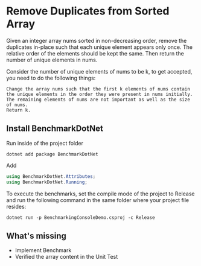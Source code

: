 # Remove Duplicates from Sorted Array

Given an integer array nums sorted in non-decreasing order, remove the duplicates in-place such that each unique element appears only once. The relative order of the elements should be kept the same. Then return the number of unique elements in nums.

Consider the number of unique elements of nums to be k, to get accepted, you need to do the following things:

    Change the array nums such that the first k elements of nums contain the unique elements in the order they were present in nums initially. The remaining elements of nums are not important as well as the size of nums.
    Return k.

## Install BenchmarkDotNet

Run inside of the project folder

```shell
dotnet add package BenchmarkDotNet
```

Add

```csharp
using BenchmarkDotNet.Attributes;
using BenchmarkDotNet.Running;

```

To execute the benchmarks, set the compile mode of the project to Release and run the following command in the same folder where your project file resides:

```shell
dotnet run -p BenchmarkingConsoleDemo.csproj -c Release
```

## What's missing

- Implement Benchmark
- Verified the array content in the Unit Test
